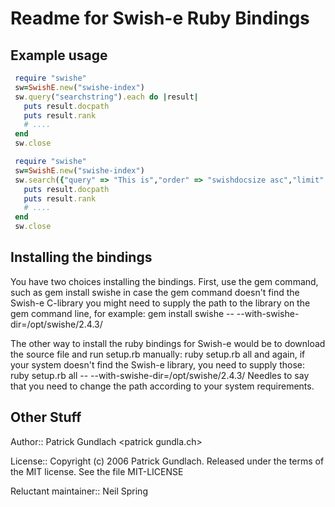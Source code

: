 # Readme for Swish-e Ruby Bindings

## Example usage
```ruby
 require "swishe"
 sw=SwishE.new("swishe-index")
 sw.query("searchstring").each do |result|
   puts result.docpath
   puts result.rank
   # .... 
 end
 sw.close
```

```ruby
 require "swishe"
 sw=SwishE.new("swishe-index")
 sw.search({"query" => "This is","order" => "swishdocsize asc","limit" => 1}).each do |result|
   puts result.docpath
   puts result.rank
   # .... 
 end
 sw.close
```

## Installing the bindings

You have two choices installing the bindings. First, use the gem command, such as
    gem install swishe
in case the gem command doesn't find the Swish-e C-library you might need to supply the path
to the library on the gem command line, for example:
    gem install swishe -- --with-swishe-dir=/opt/swishe/2.4.3/

The other way to install the ruby bindings for Swish-e would be to download the source file
and run setup.rb manually:
    ruby setup.rb all
and again, if your system doesn't find the Swish-e library, you need to supply those:
    ruby setup.rb all --  --with-swishe-dir=/opt/swishe/2.4.3/
Needles to say that you need to change the path according to your system requirements.

## Other Stuff
Author:: Patrick Gundlach <patrick <at> gundla.ch>

License::  Copyright (c) 2006 Patrick Gundlach.
           Released under the terms of the MIT license.  See the file MIT-LICENSE

Reluctant maintainer:: Neil Spring 

